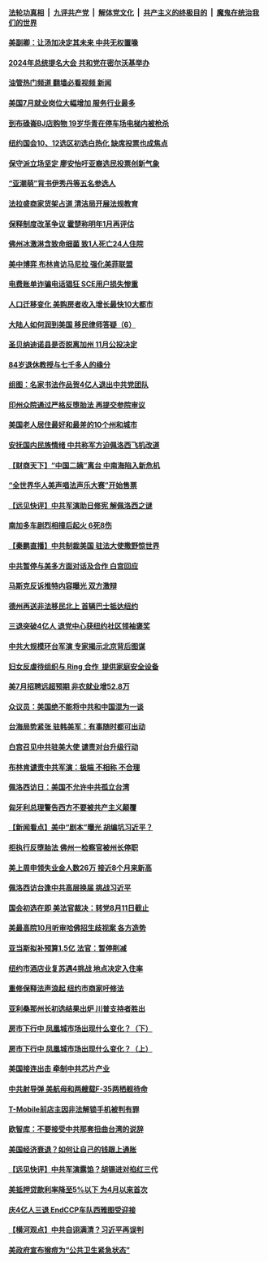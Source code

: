 ####  [法轮功真相](../../../../basic/blob/master/README.md?t=08061901) &nbsp;|&nbsp; [九评共产党](../../../../9ping.md/blob/master/README.md?t=08061901) &nbsp;|&nbsp; [解体党文化](../../../../jtdwh.md/blob/master/README.md?t=08061901)  &nbsp;|&nbsp; [共产主义的终极目的](../../../../gczydzjmd.md/blob/master/README.md?t=08061901) &nbsp;|&nbsp; [魔鬼在统治我们的世界](../../../../mgztzwmdsj.md/blob/master/README.md?t=08061901) 

#### [美副卿：让汤加决定其未来 中共无权置喙](../pages/nsc412/n13796939.md?t=08061901) 

#### [2024年总统提名大会 共和党在密尔沃基举办](../pages/nsc412/n13796841.md?t=08061901) 

#### [油管热门频道 翻墙必看视频 新闻](http://45.76.130.85:81/youtube.html?08061901)

#### [美国7月就业岗位大幅增加 服务行业最多](../pages/nsc412/n13796775.md?t=08061901) 

#### [到布碌崙BJ店购物 19岁华青在停车场电梯内被枪杀](../pages/nsc412/n13796842.md?t=08061901) 

#### [纽约国会10、12选区初选白热化 缺席投票也成焦点](../pages/nsc412/n13796856.md?t=08061901) 

#### [保守派立场坚定 廖安怡吁亚裔选民投票创新气象](../pages/nsc412/n13796846.md?t=08061901) 

#### [“亚潮萌”背书伊秀丹等五名参选人](../pages/nsc412/n13796858.md?t=08061901) 

#### [法拉盛商家货架占道 清洁局开展法规教育](../pages/nsc412/n13796850.md?t=08061901) 

#### [保释制度改革争议 霍楚称明年1月再评估](../pages/nsc412/n13796829.md?t=08061901) 

#### [佛州冰激淋含致命细菌 致1人死亡24人住院](../pages/nsc412/n13796804.md?t=08061901) 

#### [美中博弈 布林肯访马尼拉 强化美菲联盟](../pages/nsc412/n13796815.md?t=08061901) 

#### [电费账单诈骗电话猖狂 SCE用户损失惨重](../pages/nsc412/n13796774.md?t=08061901) 

#### [人口迁移变化 美购房者收入增长最快10大都市](../pages/nsc412/n13796768.md?t=08061901) 

#### [大陆人如何润到美国 移民律师答疑（6）](../pages/nsc412/n13796752.md?t=08061901) 

#### [圣贝纳迪诺县是否脱离加州 11月公投决定](../pages/nsc412/n13796744.md?t=08061901) 

#### [84岁退休教授与七千多人的缘分](../pages/nsc412/n13796650.md?t=08061901) 

#### [组图：名家书法作品贺4亿人退出中共党团队](../pages/nsc412/n13796562.md?t=08061901) 

#### [印州众院通过严格反堕胎法 再提交参院审议](../pages/nsc412/n13796610.md?t=08061901) 

#### [美国老人居住最好和最差的10个州和城市](../pages/nsc412/n13796622.md?t=08061901) 

#### [安抚国内民族情绪 中共称军方迫佩洛西飞机改道](../pages/nsc412/n13796600.md?t=08061901) 

#### [【财商天下】“中国二姨”离台 中南海陷入新危机](../pages/nsc412/n13796698.md?t=08061901) 

#### [“全世界华人美声唱法声乐大赛”开始售票](../pages/nsc412/n13796723.md?t=08061901) 

#### [【远见快评】中共军演助日修宪 解佩洛西之谜](../pages/nsc412/n13796695.md?t=08061901) 

#### [南加多车剧烈相撞后起火 6死8伤](../pages/nsc412/n13796700.md?t=08061901) 

#### [【秦鹏直播】中共制裁美国 驻法大使撒野惊世界](../pages/nsc412/n13796673.md?t=08061901) 

#### [中共暂停与美多方面对话及合作 白宫回应](../pages/nsc412/n13796660.md?t=08061901) 

#### [马斯克反诉推特内容曝光 双方激辩](../pages/nsc412/n13796498.md?t=08061901) 

#### [德州再送非法移民北上 首辆巴士抵达纽约](../pages/nsc412/n13796502.md?t=08061901) 

#### [三退突破4亿人 退党中心获纽约社区领袖褒奖](../pages/nsc412/n13796091.md?t=08061901) 

#### [中共大规模环台军演 专家揭示北京背后图谋](../pages/nsc412/n13796523.md?t=08061901) 

#### [妇女反虐待组织与 Ring 合作  提供家庭安全设备](../pages/nsc412/n13796536.md?t=08061901) 

#### [美7月招聘远超预期 非农就业增52.8万](../pages/nsc412/n13796471.md?t=08061901) 

#### [众议员：美国绝不能将中共和中国混为一谈](../pages/nsc412/n13796423.md?t=08061901) 

#### [台海局势紧张 驻韩美军：有事随时都可出动](../pages/nsc412/n13796391.md?t=08061901) 

#### [白宫召见中共驻美大使 谴责对台升级行动](../pages/nsc412/n13796385.md?t=08061901) 

#### [布林肯谴责中共军演：极端 不相称 不合理](../pages/nsc412/n13796366.md?t=08061901) 

#### [佩洛西访日：美国不允许中共孤立台湾](../pages/nsc412/n13796343.md?t=08061901) 

#### [匈牙利总理警告西方不要被共产主义颠覆](../pages/nsc412/n13796273.md?t=08061901) 

#### [【新闻看点】美中“剧本”曝光 胡编坑习近平？](../pages/nsc412/n13795860.md?t=08061901) 

#### [拒执行反堕胎法 佛州一检察官被州长停职](../pages/nsc412/n13796115.md?t=08061901) 

#### [美上周申领失业金人数26万 接近8个月来新高](../pages/nsc412/n13795712.md?t=08061901) 

#### [佩洛西访台逢中共高层换届 挑战习近平](../pages/nsc412/n13796168.md?t=08061901) 

#### [国会初选在即 美法官裁决：转党8月11日截止](../pages/nsc412/n13796099.md?t=08061901) 

#### [美最高院10月听审哈佛招生歧视案 各方造势](../pages/nsc412/n13795990.md?t=08061901) 

#### [亚当斯拟补预算1.5亿 法官：暂停削减](../pages/nsc412/n13796082.md?t=08061901) 

#### [纽约市酒店业复苏遇4挑战 地点决定入住率](../pages/nsc412/n13796063.md?t=08061901) 

#### [重修保释法声浪起 纽约市商家吁修法](../pages/nsc412/n13796066.md?t=08061901) 

#### [亚利桑那州长初选结果出炉 川普支持者胜出](../pages/nsc412/n13795879.md?t=08061901) 

#### [房市下行中 凤凰城市场出现什么变化？（下）](../pages/nsc412/n13796118.md?t=08061901) 

#### [房市下行中 凤凰城市场出现什么变化？（上）](../pages/nsc412/n13796041.md?t=08061901) 

#### [美国接连出击 牵制中共芯片产业](../pages/nsc412/n13795971.md?t=08061901) 

#### [中共射导弹 美航母和两艘载F-35两栖舰待命](../pages/nsc412/n13795926.md?t=08061901) 

#### [T-Mobile前店主因非法解锁手机被判有罪](../pages/nsc412/n13795949.md?t=08061901) 

#### [欧智库：不要接受中共那套扭曲台湾的说辞](../pages/nsc412/n13795852.md?t=08061901) 

#### [美国经济衰退？如何让自己的钱跟上通胀](../pages/nsc412/n13795899.md?t=08061901) 

#### [【远见快评】中共军演露馅？胡锡进对掐红三代](../pages/nsc412/n13795871.md?t=08061901) 

#### [美抵押贷款利率降至5%以下 为4月以来首次](../pages/nsc412/n13795781.md?t=08061901) 

#### [庆4亿人三退 EndCCP车队西雅图受迎接](../pages/nsc412/n13795858.md?t=08061901) 

#### [【横河观点】中共自诩满清？习近平再误判](../pages/nsc412/n13795866.md?t=08061901) 

#### [美政府宣布猴痘为“公共卫生紧急状态”](../pages/nsc412/n13795862.md?t=08061901) 

<img src='http://gfw-breaker.win/goodnews/indexes/nsc412.md' width='0px' height='0px'/>
